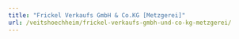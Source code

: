 ```yaml
---
title: "Frickel Verkaufs GmbH & Co.KG [Metzgerei]"
url: /veitshoechheim/frickel-verkaufs-gmbh-und-co-kg-metzgerei/
---
```

